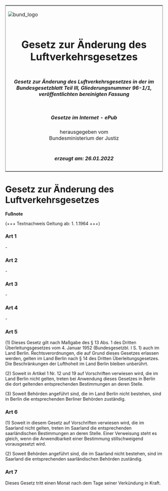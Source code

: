 <span id="DECKBLATT.html"></span>

<table border="0" frame="border" width="100%">

<tr valign="top">

<td align="left">

![bund\_logo](BfJ_2021_Web_de_de.gif)

</td>

<td align="right">

 

</td>

</tr>

<tr align="center" valign="middle">

<td colspan="2">

# Gesetz zur Änderung des Luftverkehrsgesetzes

</td>

</tr>

<tr align="center" valign="middle">

<td colspan="2">

##### Gesetz zur Änderung des Luftverkehrsgesetzes in der im Bundesgesetzblatt Teil III, Gliederungsnummer 96-1/1, veröffentlichten bereinigten Fassung

</td>

</tr>

<tr align="center" valign="middle">

<td colspan="2">

  
  

##### Gesetze im Internet - ePub  
  
herausgegeben vom  
Bundesministerium der Justiz

</td>

</tr>

<tr align="center" valign="bottom">

<td colspan="2">

  
  

##### erzeugt am: 26.01.2022

</td>

</tr>

</table>

<span id="BJNR008990958.html"></span>

# Gesetz zur Änderung des Luftverkehrsgesetzes

<div>

  
**Fußnote**

<div class="jnhtml">

<div>

<div class="jurAbsatz">

(+++ Textnachweis Geltung ab: 1. 1.1964 +++)

</div>

</div>

</div>

</div>

<span id="BJNR008990958BJNE000100328.html"></span>

### Art 1  

<div>

<div class="jnhtml">

<div>

<div class="jurAbsatz">

\-

</div>

</div>

</div>

</div>

<span id="BJNR008990958BJNE000200328.html"></span>

### Art 2  

<div>

<div class="jnhtml">

<div>

<div class="jurAbsatz">

\-

</div>

</div>

</div>

</div>

<span id="BJNR008990958BJNE000300328.html"></span>

### Art 3  

<div>

<div class="jnhtml">

<div>

<div class="jurAbsatz">

\-

</div>

</div>

</div>

</div>

<span id="BJNR008990958BJNE000400328.html"></span>

### Art 4  

<div>

<div class="jnhtml">

<div>

<div class="jurAbsatz">

\-

</div>

</div>

</div>

</div>

<span id="BJNR008990958BJNE000500328.html"></span>

### Art 5  

<div>

<div class="jnhtml">

<div>

<div class="jurAbsatz">

(1) Dieses Gesetz gilt nach Maßgabe des § 13 Abs. 1 des Dritten
Überleitungsgesetzes vom 4. Januar 1952 (Bundesgesetzbl. I S. 1) auch
im Land Berlin. Rechtsverordnungen, die auf Grund dieses Gesetzes
erlassen werden, gelten im Land Berlin nach § 14 des Dritten
Überleitungsgesetzes. Die Beschränkungen der Lufthoheit im Land Berlin
bleiben unberührt.

</div>

<div class="jurAbsatz">

(2) Soweit in Artikel 1 Nr. 12 und 19 auf Vorschriften verwiesen wird,
die im Land Berlin nicht gelten, treten bei Anwendung dieses Gesetzes in
Berlin die dort geltenden entsprechenden Bestimmungen an deren Stelle.

</div>

<div class="jurAbsatz">

(3) Soweit Behörden angeführt sind, die im Land Berlin nicht bestehen,
sind in Berlin die entsprechenden Berliner Behörden zuständig.

</div>

</div>

</div>

</div>

<span id="BJNR008990958BJNE000600328.html"></span>

### Art 6  

<div>

<div class="jnhtml">

<div>

<div class="jurAbsatz">

(1) Soweit in diesem Gesetz auf Vorschriften verwiesen wird, die im
Saarland nicht gelten, treten im Saarland die entsprechenden
saarländischen Bestimmungen an deren Stelle. Einer Verweisung steht es
gleich, wenn die Anwendbarkeit einer Bestimmung stillschweigend
vorausgesetzt wird.

</div>

<div class="jurAbsatz">

(2) Soweit Behörden angeführt sind, die im Saarland nicht bestehen, sind
im Saarland die entsprechenden saarländischen Behörden zuständig.

</div>

</div>

</div>

</div>

<span id="BJNR008990958BJNE000700328.html"></span>

### Art 7  

<div>

<div class="jnhtml">

<div>

<div class="jurAbsatz">

Dieses Gesetz tritt einen Monat nach dem Tage seiner Verkündung in
Kraft.

</div>

</div>

</div>

</div>
